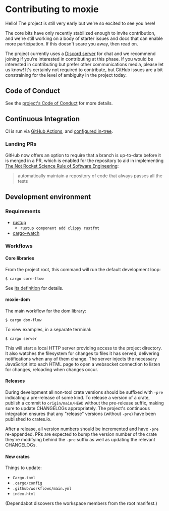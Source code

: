 # Contributing to moxie

Hello! The project is still very early but we're so excited to see you here!

The core bits have only recently stabilized enough to invite contribution, and we're still working
on a body of starter issues and docs that can enable more participation. If this doesn't scare you
away, then read on.

The project currently uses a [Discord server](https://discord.gg/vTAzk3d) for chat and we
recommend joining if you're interested in contributing at this phase. If you would be interested in
contributing but prefer other communications media, please let us know! It's certainly not
required to contribute, but GitHub issues are a bit constraining for the level of ambiguity in the
project today.

## Code of Conduct

See the [project's Code of Conduct](./CODE_OF_CONDUCT.md) for more details.

## Continuous Integration

CI is run via [GitHub Actions](https://github.com/anp/moxie/actions), and
[configured in-tree](.github/workflows/main.yml).

### Landing PRs

GitHub now offers an option to require that a branch is up-to-date before it is merged in a PR, which is enabled for the repository to aid in implementing [The Not Rocket Science Rule of Software Engineering](https://graydon.livejournal.com/186550.html):

> automatically maintain a repository of code that always passes all the tests

## Development environment

### Requirements

* [rustup](https://rustup.rs)
  * `rustup component add clippy rustfmt`
* [cargo-watch](https://crates.io/crates/cargo-watch)

### Workflows

#### Core libraries

From the project root, this command will run the default development loop:

```shell
$ cargo core-flow
```

See [its definition](./.cargo/config) for details.

#### moxie-dom

The main workflow for the dom library:

```shell
$ cargo dom-flow
```

To view examples, in a separate terminal:

```shell
$ cargo server
```

This will start a local HTTP server providing access to the project directory. It also watches the
filesystem for changes to files it has served, delivering notifications when any of them
change. The server injects the necessary JavaScript into each HTML page to open a websocket
connection to listen for changes, reloading when changes occur.

#### Releases

During development all non-tool crate versions should be suffixed with `-pre` indicating a
pre-release of some kind. To release a version of a crate, publish a commit to `origin/main/HEAD`
without the pre-release suffix, making sure to update CHANGELOGs appropriately. The project's
continuous integration ensures that any "release" versions (without `-pre`) have been published to
crates.io.

After a release, all version numbers should be incremented and have `-pre` re-appended. PRs are
expected to bump the version number of the crate they're modifying behind the `-pre` suffix as well
as updating the relevant CHANGELOGs.

#### New crates

Things to update:

* `Cargo.toml`
* `.cargo/config`
* `.github/workflows/main.yml`
* `index.html`

(Dependabot discovers the workspace members from the root manifest.)
